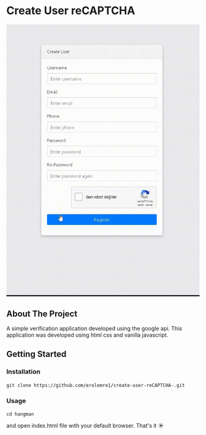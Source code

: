 # Create User reCAPTCHA

![img](https://raw.githubusercontent.com/erolemre1/create-user-reCAPTCHA-/main/formm.gif)

## About The Project

A simple verification application developed using the google api.
This application was developed using html css and vanilla javascript.

## Getting Started

### Installation

```
git clone https://github.com/erolemre1/create-user-reCAPTCHA-.git
```

### Usage

```
cd hangman
```

and open index.html file wıth your default browser. That's it :sunny:
